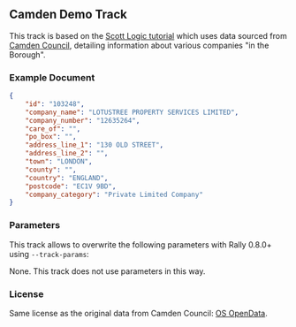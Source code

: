 ## Camden Demo Track

This track is based on the [Scott Logic tutorial](https://blog.scottlogic.com/2016/11/22/using-rally-to-benchmark-elasticsearch.html?spm=a2c65.11461447.0.0.e26a498cgEtFbT) which uses data sourced from [Camden Council](https://opendata.camden.gov.uk/Business-Economy/Companies-Registered-In-Camden-And-Surrounding-Bor/iix4-id37), detailing information about various companies "in the Borough".

### Example Document

```json
{
    "id": "103248", 
    "company_name": "LOTUSTREE PROPERTY SERVICES LIMITED", 
    "company_number": "12635264", 
    "care_of": "", 
    "po_box": "", 
    "address_line_1": "130 OLD STREET", 
    "address_line_2": "", 
    "town": "LONDON", 
    "county": "", 
    "country": "ENGLAND", 
    "postcode": "EC1V 9BD", 
    "company_category": "Private Limited Company"
}
```

### Parameters

This track allows to overwrite the following parameters with Rally 0.8.0+ using `--track-params`:

None.  This track does not use parameters in this way.

### License

Same license as the original data from Camden Council: [OS OpenData](http://www.ordnancesurvey.co.uk/business-and-government/licensing/using-creating-data-with-os-products/os-opendata.html).
